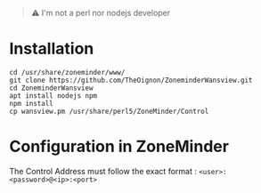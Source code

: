 > :warning: I'm not a perl nor nodejs developer

# Installation

```Shell
cd /usr/share/zoneminder/www/
git clone https://github.com/TheOignon/ZoneminderWansview.git
cd ZoneminderWansview
apt install nodejs npm
npm install
cp wansview.pm /usr/share/perl5/ZoneMinder/Control
```

# Configuration in ZoneMinder

The Control Address must follow the exact format : `<user>:<password>@<ip>:<port>`